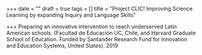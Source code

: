 +++
date = ""
draft = true
tags = []
title = "Project CLIC! Improving Science Learning by expanding Inquiry and Language Skills"

+++
Preparing an innovative intervention to reach underserved Latin American schools. (Facultad de Educación UC, Chile, and Harvard Graduate School of Education. Funded by Santander Research Fund for Innovation and Education Systems, United States). 2019